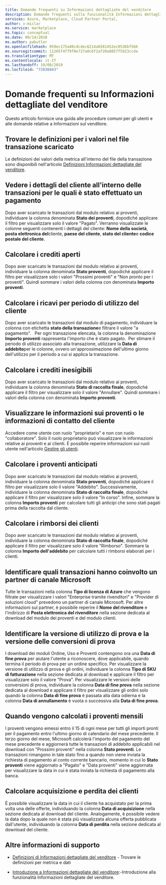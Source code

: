 ```yaml
---
title: Domande frequenti su Informazioni dettagliate del venditore
description: Domande frequenti sulla funzionalità Informazioni dettagliate del venditore del portale Cloud Partner.
services: Azure, Marketplace, Cloud Partner Portal,
author: v-miclar
ms.service: marketplace
ms.topic: conceptual
ms.date: 09/14/2018
ms.author: pabutler
ms.openlocfilehash: 059ec175a48cdcdec6214a6581452ec0536bf566
ms.sourcegitcommit: 11265f4ff9f8e727a0cbf2af20a8057f5923ccda
ms.translationtype: MT
ms.contentlocale: it-IT
ms.lasthandoff: 10/08/2019
ms.locfileid: "72030443"
---
```

<a name="seller-insights-faq"></a>Domande frequenti su Informazioni dettagliate del venditore
===================

Questo articolo fornisce una guida alle procedure comuni per gli utenti e alle domande relative a Informazioni sul venditore.


<a name="find-definitions-for-the-values-in-the-downloaded-transaction-file"></a>Trovare le definizioni per i valori nel file transazione scaricato
------------------------------------------------------------------

Le definizioni dei valori della metrica all'interno del file della transazione sono disponibili nell'articolo [Definizioni Informazioni dettagliate del venditore](./si-insights-definitions-v4.md).


<a name="see-customer-details-of-transactions-for-which-ive-been-paid"></a>Vedere i dettagli del cliente all'interno delle transazioni per le quali è stato effettuato un pagamento
-------------------------------------------------------------

Dopo aver scaricato le transazioni dal modulo relativo ai proventi, individuare la colonna denominata **Stato dei proventi**, dopodiché applicare il filtro per visualizzare solo il valore "Pagato". Verranno visualizzate le colonne seguenti contenenti i dettagli del cliente: **Nome della società**, **posta elettronica del**cliente, **paese del cliente**, **stato del cliente**e **codice postale del cliente**.


<a name="calculate-my-open-accounts-receivable"></a>Calcolare i crediti aperti
-------------------------------------

Dopo aver scaricato le transazioni dal modulo relativo ai proventi, individuare la colonna denominata **Stato proventi**, dopodiché applicare il filtro per visualizzare solo i valori "Prossimi proventi" e "Non pronto per i proventi". Quindi sommare i valori della colonna con denominata **Importo proventi**.


<a name="calculate-revenue-by-customer-usage-period"></a>Calcolare i ricavi per periodo di utilizzo del cliente
------------------------------------------

Dopo aver scaricato le transazioni dal modulo di pagamento, individuare la colonna con etichetta **stato della transazione**e filtrare il valore "a pagamento".   Per ogni transazione elencata, la colonna la denominazione **Importo proventi** rappresenta l'importo che è stato pagato.  Per stimare il periodo di utilizzo associato alla transazione, utilizzare la **Data di addebito**per le colonne, ovvero un'approssimazione dell'ultimo giorno dell'utilizzo per il periodo a cui si applica la transazione.


<a name="calculate-your-bad-debt"></a>Calcolare i crediti inesigibili
---------------------

Dopo aver scaricato le transazioni dal modulo relativo ai proventi, individuare la colonna denominata **Stato di raccolta finale**, dopodiché applicare il filtro per visualizzare solo il valore "Annullare". Quindi sommare i valori della colonna con denominata **Importo proventi**.


<a name="view-payout-or-customer-contact-information"></a>Visualizzare le informazioni sui proventi o le informazioni di contatto del cliente
-------------------------------------------

Accedere come utente con ruolo "proprietario" e non con ruolo "collaboratore". Solo il ruolo proprietario può visualizzare le informazioni relative ai proventi e ai clienti. È possibile reperire informazioni sui ruoli utente nell'articolo [Gestire gli utenti](./cloud-partner-portal-manage-users.md).


<a name="calculate-my-advance-payouts"></a>Calcolare i proventi anticipati
----------------------------

Dopo aver scaricato le transazioni dal modulo relativo ai proventi, individuare la colonna denominata **Stato proventi**, dopodiché applicare il filtro per visualizzare solo il valore "Addebito". Successivamente, individuare la colonna denominata **Stato di raccolta finale**, dopodiché applicare il filtro per visualizzare solo il valore "In corso". Infine, sommare la colonna **Importo proventi** per calcolare tutti gli anticipi che sono stati pagati prima della raccolta dal cliente.


<a name="calculate-customer-refunds"></a>Calcolare i rimborsi dei clienti
--------------------------

Dopo aver scaricato le transazioni dal modulo relativo ai proventi, individuare la colonna denominata **Stato di raccolta finale**, dopodiché applicare il filtro per visualizzare solo il valore "Rimborso". Sommare la colonna **Importo dell'addebito** per calcolare tutti i rimborsi elaborati per i clienti.


<a name="identify-which-transactions-involved-a-microsoft-channel-partner"></a>Identificare quali transazioni hanno coinvolto un partner di canale Microsoft
----------------------------------------------------------------

Tutte le transazioni nella colonna **Tipo di licenza di Azure** che vengono filtrate per visualizzare i valori "Enterprise tramite rivenditori" e "Provider di soluzioni cloud" prevedono un partner di canale Microsoft. Per altre informazioni sul partner, è possibile reperire il **Nome del rivenditore** e l'indirizzo di **Posta elettronica del rivenditore** nella sezione dedicata al download del modulo dei proventi e del modulo clienti.


<a name="identify-trial-usage-and-trial-conversions"></a>Identificare la versione di utilizzo di prova e la versione delle conversioni di prova
------------------------------------------

I download dei moduli Ordine, Uso e Proventi contengono ora una **Data di fine prova** per aiutare l'utente a riconoscere, dove applicabile, quando termina il periodo di prova per un ordine specifico. Per visualizzare la versione di utilizzo di prova e gli ordini, individuare la colonna **Tipo di SKU di fatturazione** nella sezione dedicata al download e applicare il filtro per visualizzare solo il valore "Prova". Per visualizzare le versioni delle conversioni di prova, individuare la colonna **Data di fine prova** nella sezione dedicata al download e applicare il filtro per visualizzare gli ordini solo quando la colonna **Data di fine prova** è passata alla data odierna e la colonna **Data di annullamento** è vuota o successiva alla **Data di fine prova**.


<a name="when-is-my-monthly-payout-calculated"></a>Quando vengono calcolati i proventi mensili
------------------------------------

I proventi vengono emessi entro il 15 di ogni mese per tutti gli importi pronti per il pagamento entro l'ultimo giorno di calendario del mese precedente. Il terzo giorno del mese, Microsoft calcolerà l'importo del pagamento del mese precedente e aggiornerà tutte le transazioni di addebito applicabili nel download con "Prossimi proventi" nella colonna **Stato proventi**. Le transazioni rimangono in tale stato fino a quando non viene inviata la richiesta di pagamento al conto corrente bancario, momento in cui lo **Stato proventi** viene aggiornato a "Pagato" e "Data proventi" viene aggiornata per visualizzare la data in cui è stata inviata la richiesta di pagamento alla banca.


<a name="calculate-customer-acquisition-and-loss"></a>Calcolare acquisizione e perdita dei clienti
---------------------------------------

È possibile visualizzare la data in cui il cliente ha acquistato per la prima volta una delle offerte, individuando la colonna **Data di acquisizione** nella sezione dedicata al download del cliente. Analogamente, è possibile vedere la data dopo la quale non è stata più visualizzata alcuna offerta pubblicata dall'utente, individuando la colonna **Data di perdita** nella sezione dedicata al download del cliente.


<a name="finding-more-help"></a>Altre informazioni di supporto
-----------------

- [Definizioni di Informazioni dettagliate del venditore](./si-insights-definitions-v4.md) - Trovare le definizioni per metrica e dati

- [Introduzione a Informazioni dettagliate del venditore](./si-getting-started.md):-Introduzione alla funzionalità Informazioni dettagliate del venditore.

